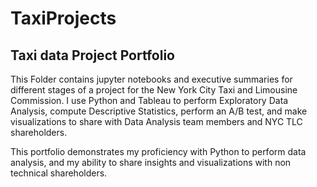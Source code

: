# TaxiProjects
## Taxi data Project Portfolio
This Folder contains jupyter notebooks and executive summaries for different stages of a project for the New York City Taxi and Limousine Commission. I use Python and Tableau to perform Exploratory Data Analysis, compute Descriptive Statistics, perform an A/B test, and make visualizations to share with Data Analysis team members and NYC TLC shareholders.

This portfolio demonstrates my proficiency with Python to perform data analysis, and my ability to share insights and visualizations with non technical shareholders.

